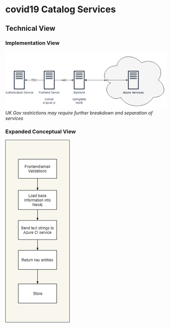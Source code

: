 # covid19 Catalog Services
## Technical View

### Implementation View
![image](images/TechnicalView2.png)<br>
_UK Gov restrictions may require further breakdown and separation of services_

### Expanded Conceptual View 
![image](images/TechnicalView.png)<br>



